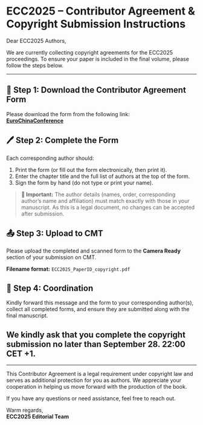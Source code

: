 # ECC2025 – Contributor Agreement & Copyright Submission Instructions

Dear ECC2025 Authors,

We are currently collecting copyright agreements for the ECC2025 proceedings. To ensure your paper is included in the final volume, please follow the steps below.

---

## 📄 Step 1: Download the Contributor Agreement Form
Please download the form from the following link:  
**[EuroChinaConference](https://github.com/EuroChinaConference/ECC2025/blob/main/copyright/copyrightForm.docx?raw=true)**

## 🖊️ Step 2: Complete the Form
Each corresponding author should:

1.  Print the form (or fill out the form electronically, then print it).
2.  Enter the chapter title and the full list of authors at the top of the form.
3.  Sign the form by hand (do not type or print your name).

> **📌 Important:** The author details (names, order, corresponding author’s name and affiliation) must match exactly with those in your manuscript. As this is a legal document, no changes can be accepted after submission.

## 📤 Step 3: Upload to CMT
Please upload the completed and scanned form to the **Camera Ready** section of your submission on CMT.

**Filename format:** `ECC2025_PaperID_copyright.pdf`

## 🔁 Step 4: Coordination
Kindly forward this message and the form to your corresponding author(s), collect all completed forms, and ensure they are submitted along with the final manuscript.

## We kindly ask that you complete the copyright submission no later than September 28. 22:00 CET +1. 
---

This Contributor Agreement is a legal requirement under copyright law and serves as additional protection for you as authors. We appreciate your cooperation in helping us move forward with the production of the book.

If you have any questions or need assistance, feel free to reach out.

Warm regards,  
**ECC2025 Editorial Team**
